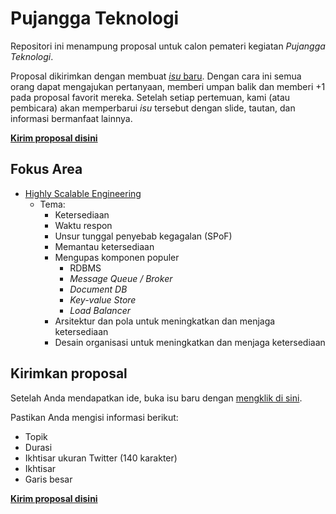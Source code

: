 # Pujangga Teknologi

Repositori ini menampung proposal untuk calon pemateri kegiatan *Pujangga Teknologi*.

Proposal dikirimkan dengan membuat [*isu* baru](https://github.com/deeptechid/pujangga-teknologi/issues/new). Dengan cara ini semua orang dapat mengajukan pertanyaan, memberi umpan balik dan memberi +1 pada proposal favorit mereka. Setelah setiap pertemuan, kami (atau pembicara) akan memperbarui *isu* tersebut dengan slide, tautan, dan informasi bermanfaat lainnya.

[**Kirim proposal disini**](https://github.com/deeptechid/pujangga-teknologi/issues/new)

## Fokus Area

- [Highly Scalable Engineering](https://docs.google.com/document/d/1sG_jTwozD-MHZgDr17rE8hNI-vtp_0lnJq0QdlB-kus/edit?usp=sharing)
  - Tema:
    - Ketersediaan
    - Waktu respon
    - Unsur tunggal penyebab kegagalan (SPoF)
    - Memantau ketersediaan
    - Mengupas komponen populer
      - RDBMS
      - *Message Queue / Broker*
      - *Document DB*
      - *Key-value Store*
      - *Load Balancer*
    - Arsitektur dan pola untuk meningkatkan dan menjaga ketersediaan
    - Desain organisasi untuk meningkatkan dan menjaga ketersediaan

## Kirimkan proposal

Setelah Anda mendapatkan ide, buka isu baru dengan [mengklik di sini](https://github.com/deeptechid/pujangga-teknologi/issues/new).

Pastikan Anda mengisi informasi berikut:

* Topik
* Durasi
* Ikhtisar ukuran Twitter (140 karakter)
* Ikhtisar
* Garis besar

[**Kirim proposal disini**](https://github.com/deeptechid/pujangga-teknologi/issues/new)
